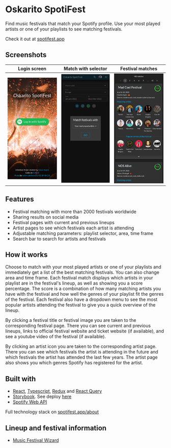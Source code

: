 # Oskarito SpotiFest

Find music festivals that match your Spotify profile. Use your most played artists or one of your playlists to see matching festivals.

Check it out at [spotifest.app](https://spotifest.app)

## Screenshots

|                                             Login screen                                              |                                        Match with selector                                        |                                      Festival matches                                       |
| :---------------------------------------------------------------------------------------------------: | :-----------------------------------------------------------------------------------------------: | :-----------------------------------------------------------------------------------------: |
| ![login-screen.jpg](https://github.com/OskarAsplin/spotifest/raw/master/screenshots/login-screen.jpg) | ![match-with.jpg](https://github.com/OskarAsplin/spotifest/raw/master/screenshots/match-with.png) | ![matches.jpg](https://github.com/OskarAsplin/spotifest/raw/master/screenshots/matches.png) |

## Features

- Festival matching with more than 2000 festivals worldwide
- Sharing results on social media
- Festival pages with current and previous lineups
- Artist pages to see which festivals each artist is attending
- Adjustable matching parameters: playlist selector, area, time frame
- Search bar to search for artists and festivals

## How it works

Choose to match with your most played artists or one of your playlists and immediately get a list of the best matching festivals. You can also change area and time frame. Each festival match displays which artists in your playlist are in the festival's lineup, as well as showing you a score percentage. The score is a combination of how many matching artists you have with the festival and how well the genres of your playlist fit the genres of the festival. Each festival also have a dropdown menu to see the most popular artists attending the festival to give you a quick overview of the lineup.

By clicking a festival title or festival image you are taken to the corresponding festival page. There you can see current and previous lineups, links to official festival website and ticket website (if available), and see a youtube video of the festival (if available).

By clicking an artist icon you are taken to the corresponding artist page. There you can see which festivals the artist is attending in the future and which festivals the artist has attended the last few years. The artist page also shows you which genres Spotify has registered for the artist.

## Built with

- [React](https://reactjs.org/), [Typescript](https://www.typescriptlang.org/), [Redux](https://redux.js.org) and [React Query](https://tanstack.com/query/v4/docs/adapters/react-query)
- [Storybook](https://developer.spotify.com/documentation/web-api). See deploy [here](https://master--638b82b31acca1e593c75c8d.chromatic.com)
- [Spotify Web API](https://developer.spotify.com/documentation/web-api)

Full technology stack on [spotifest.app/about](https://spotifest.app/about)

## Lineup and festival information

- [Music Festival Wizard](https://www.musicfestivalwizard.com)
